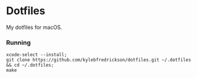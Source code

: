 # Dotfiles
My dotfiles for macOS.

### Running
```
xcode-select --install;
git clone https://github.com/kylebfredrickson/dotfiles.git ~/.dotfiles && cd ~/.dotfiles;
make
```
